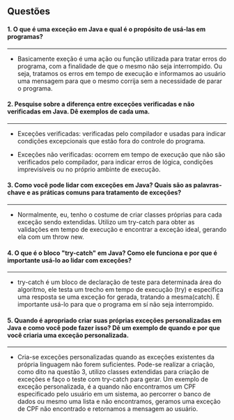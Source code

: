 ## Questões

#### 1. O que é uma exceção em Java e qual é o propósito de usá-las em programas?
---
- Basicamente exeção é uma ação ou função utilizada para tratar erros do programa, com a finalidade de que o mesmo não seja interrompido. Ou seja, tratamos os erros em tempo de execução e informamos ao usuário uma mensagem para que o mesmo corrija sem a necessidade de parar o programa.

#### 2. Pesquise sobre a diferença entre exceções verificadas e não verificadas em Java. Dê exemplos de cada uma.
---
- Exceções verificadas: verificadas pelo compilador e usadas para indicar condições excepcionais que estão fora do controle do programa.

- Exceções não verificadas: ocorrem em tempo de execução que não são verificados pelo compilador, para indicar erros de lógica, condições imprevisíveis ou no próprio ambinte de execução.

#### 3. Como você pode lidar com exceções em Java? Quais são as palavras-chave e as práticas comuns para tratamento de exceções?
---
- Normalmente, eu, tenho o costume de criar classes próprias para cada exceção sendo extendidas. Utilizo um try-catch para obter as validações em tempo de execução e encontrar a exceção ideal, gerando ela com um throw new.

#### 4. O que é o bloco "try-catch" em Java? Como ele funciona e por que é importante usá-lo ao lidar com exceções?
---
- try-catch é um bloco de declaração de teste para determinada área do algoritmo, ele testa um trecho em tempo de execução (try) e especifica uma resposta se uma exceção for gerada, tratando a mesma(catch). É importante usá-lo para que o programa em sí não seja interrompido.

#### 5. Quando é apropriado criar suas próprias exceções personalizadas em Java e como você pode fazer isso? Dê um exemplo de quando e por que você criaria uma exceção personalizada.
---
- Cria-se exceções personalizadas quando as exceções existentes da própria linguagem não forem suficientes. Pode-se realizar a criação, como dito na questão 3, utilizo classes extendidas para criação de exceções e faço o teste com try-catch para gerar. Um exemplo de exceção personalizada, é a quando não encontramos um CPF especificado pelo usuário  em um sistema, ao percorrer o banco de dados ou mesmo uma lista e não encontramos, geramos uma exceção de CPF não encontrado e retornamos a mensagem ao usuário.